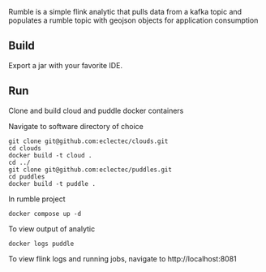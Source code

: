 Rumble is a simple flink analytic that pulls data from a kafka topic and populates a rumble topic with geojson objects for application consumption

## Build
Export a jar with your favorite IDE.

## Run
Clone and build cloud and puddle docker containers

Navigate to software directory of choice

```
git clone git@github.com:eclectec/clouds.git
cd clouds
docker build -t cloud .
cd ../
git clone git@github.com:eclectec/puddles.git
cd puddles
docker build -t puddle .
```
In rumble project
```
docker compose up -d
```

To view output of analytic
```
docker logs puddle
```

To view flink logs and running jobs, navigate to http://localhost:8081
